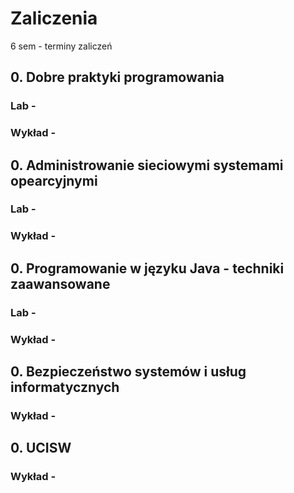 # Zaliczenia
6 sem - terminy zaliczeń 


##  0. Dobre praktyki programowania 
### Lab - 
### Wykład - 

## 0. Administrowanie sieciowymi systemami opearcyjnymi
### Lab - 
### Wykład - 

## 0. Programowanie w języku Java - techniki zaawansowane
### Lab - 
### Wykład - 


## 0. Bezpieczeństwo systemów i usług informatycznych 
### Wykład - 

## 0. UCISW 
### Wykład - 
